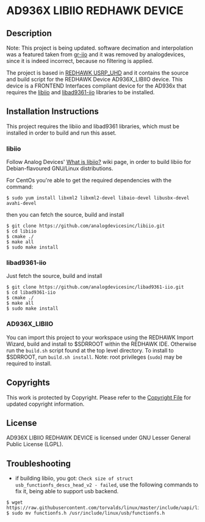 # AD936X LIBIIO REDHAWK DEVICE
 
## Description

Note: This project is being updated. software decimation and interpolation was a featured taken from [gr-iio](https://github.com/analogdevicesinc/gr-iio) and it was removed by analogdevices, since it is indeed incorrect, because no filtering is applied.

The project is based in [REDHAWK USRP_UHD](https://github.com/RedhawkSDR/USRP_UHD) 
and it contains the source and build script for the REDHAWK Device AD936X_LIBIIO
device. This device is a FRONTEND Interfaces compliant device for the AD936x that
requires the [libiio](https://github.com/analogdevicesinc/libiio) and 
[libad9361-iio](https://github.com/analogdevicesinc/libad9361-iio) libraries to be installed.

## Installation Instructions

This project requires the libiio and libad9361 libraries, which must be installed in order to build and run this asset.

### libiio

Follow Analog Devices' [What is libiio?](https://wiki.analog.com/resources/tools-software/linux-software/libiio#building_on_the_linux_host_target) wiki page, in order to build libiio for Debian-flavoured GNU/Linux distributions.

For CentOs you're able to get the required dependencies with the command:
```
$ sudo yum install libxml2 libxml2-devel libaio-devel libusbx-devel avahi-devel
```
then you can fetch the source, build and install
```
$ git clone https://github.com/analogdevicesinc/libiio.git
$ cd libiio
$ cmake ./
$ make all
$ sudo make install
```
### libad9361-iio

Just fetch the source, build and install
```
$ git clone https://github.com/analogdevicesinc/libad9361-iio.git
$ cd libad9361-iio
$ cmake ./
$ make all
$ sudo make install
```
### AD936X_LIBIIO

You can import this project to your workspace using the REDHAWK Import Wizard, 
build and install to $SDRROOT within the REDHAWK IDE. Otherwise run the `build.sh` script found at the
top level directory. To install to $SDRROOT, run `build.sh install`. Note: root
privileges (`sudo`) may be required to install.

## Copyrights

This work is protected by Copyright. Please refer to the
[Copyright File](COPYRIGHT) for updated copyright information.

## License

AD936X LIBIIO REDHAWK DEVICE is licensed under GNU Lesser General Public License (LGPL).

## Troubleshooting

* if building libiio, you got: `Check size of struct usb_functionfs_descs_head_v2 - failed`, use the following commands to fix it, being able to support usb backend.
```
$ wget https://raw.githubusercontent.com/torvalds/linux/master/include/uapi/linux/usb/functionfs.h
$ sudo mv functionfs.h /usr/include/linux/usb/functionfs.h
```
